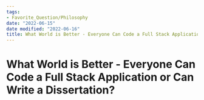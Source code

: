```yaml
---
tags:
- Favorite_Question/Philosophy
date: "2022-06-15"
date modified: "2022-06-16"
title: What World is Better - Everyone Can Code a Full Stack Application or Can Write a Dissertation?
---
```


# What World is Better - Everyone Can Code a Full Stack Application or Can Write a Dissertation?
